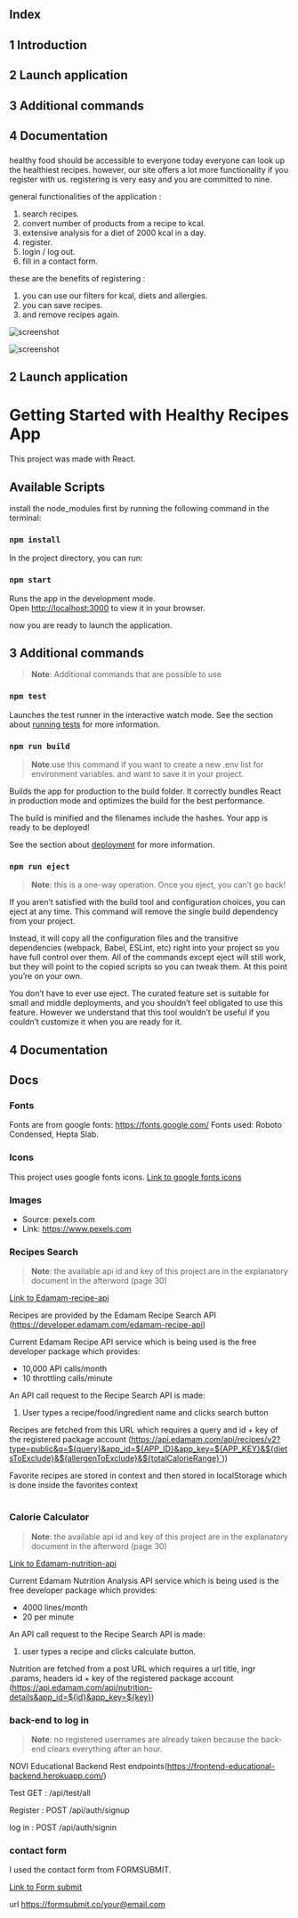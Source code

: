 ## Index 
## 1 Introduction
## 2 Launch application
## 3 Additional commands
## 4 Documentation 
###

healthy food should be accessible to everyone today everyone can look up the healthiest recipes. however, our site offers a lot more functionality if you register with us. registering is very easy and you are committed to nine.

general functionalities of the application :

1) search recipes.
2) convert number of products from a recipe to kcal.
3) extensive analysis for a diet of 2000 kcal in a day.
4) register.
5) login / log out. 
6) fill in a contact form.


these are the benefits of registering :

1) you can use our filters for kcal, diets and allergies.
2) you can save recipes.
3) and remove recipes again.



![screenshot](src/assets/home-readme.png)

![screenshot](src/assets/readme%20img.png)

## 2 Launch application

# Getting Started with Healthy Recipes App

This project was made with  React. 

## Available Scripts
install the node_modules first by running the following command in the terminal:

### `npm install`

In the project directory, you can run:

### `npm start`

Runs the app in the development mode.\
Open [http://localhost:3000](http://localhost:3000) to view it in your browser.

now you are ready to launch the application.

## 3 Additional commands

> **Note**: Additional commands that are possible to use 
### `npm test`

Launches the test runner in the interactive watch mode.
See the section about [running tests](https://create-react-app.dev/docs/running-tests/) for more information.

### `npm run build`
>**Note**:use this command if you want to create a new .env list for environment variables. and want to save it in your project.
> 
Builds the app for production to the build folder.
It correctly bundles React in production mode and optimizes the build for the best performance.

The build is minified and the filenames include the hashes.
Your app is ready to be deployed!

See the section about [deployment](https://create-react-app.dev/docs/deployment/) for more information.

### `npm run eject`
> **Note**: this is a one-way operation. Once you eject, you can’t go back!

If you aren’t satisfied with the build tool and configuration choices, you can eject at any time. This command will remove the single build dependency from your project.

Instead, it will copy all the configuration files and the transitive dependencies (webpack, Babel, ESLint, etc) right into your project so you have full control over them. All of the commands except eject will still work, but they will point to the copied scripts so you can tweak them. At this point you’re on your own.

You don’t have to ever use eject. The curated feature set is suitable for small and middle deployments, and you shouldn’t feel obligated to use this feature. However we understand that this tool wouldn’t be useful if you couldn’t customize it when you are ready for it.



## 4 Documentation


## Docs

### Fonts
Fonts are from google fonts: https://fonts.google.com/
Fonts used: Roboto Condensed, Hepta Slab.

### Icons

This project uses google fonts icons.
[Link to google fonts icons ](https://fonts.google.com/icons)

### Images 


- Source: pexels.com 
- Link: https://www.pexels.com


### Recipes Search

> **Note**: the available api id and key of this project are in the explanatory document in the afterword (page 30) 

[Link to Edamam-recipe-api](https://developer.edamam.com/edamam-recipe-api)

Recipes are provided by the Edamam Recipe Search API (https://developer.edamam.com/edamam-recipe-api)

Current Edamam Recipe API service which is being used is the free developer package which provides:
- 10,000 API calls/month
- 10 throttling calls/minute

An API call request to the Recipe Search API is made:
1) User types a recipe/food/ingredient name and clicks search button


Recipes are fetched from this URL which requires a query and id + key of the registered package account (https://api.edamam.com/api/recipes/v2?type=public&q=${query}&app_id=${APP_ID}&app_key=${APP_KEY}&${dietsToExclude}&${allergenToExclude}&${totalCalorieRange}`))

Favorite recipes are stored in context and then stored in localStorage which is done inside the favorites context
#
### Calorie Calculator

> **Note**: the available api id and key of this project are in the explanatory document in the afterword (page 30)
> 
> 
[Link to Edamam-nutrition-api](https://developer.edamam.com/edamam-nutrition-api)

Current Edamam Nutrition Analysis API service which is being used is the free developer package which provides:

- 4000 lines/month
- 20 per minute

An API call request to the Recipe Search API is made:

1) user types a recipe and clicks calculate button.

Nutrition are fetched from a post URL which requires a url title, ingr .params, headers  id + key of the registered package account (https://api.edamam.com/api/nutrition-details&app_id=${id}&app_key=${key})

### back-end to log in 

> **Note**: no registered usernames are already taken because the back-end clears everything after an hour.

NOVI Educational Backend
Rest endpoints(https://frontend-educational-backend.herokuapp.com/)

Test GET : /api/test/all

Register : POST /api/auth/signup

log in : POST /api/auth/signin

### contact form 

I used the contact form from FORMSUBMIT.

 [Link to Form submit](https://formsubmit.co)

url https://formsubmit.co/your@email.com